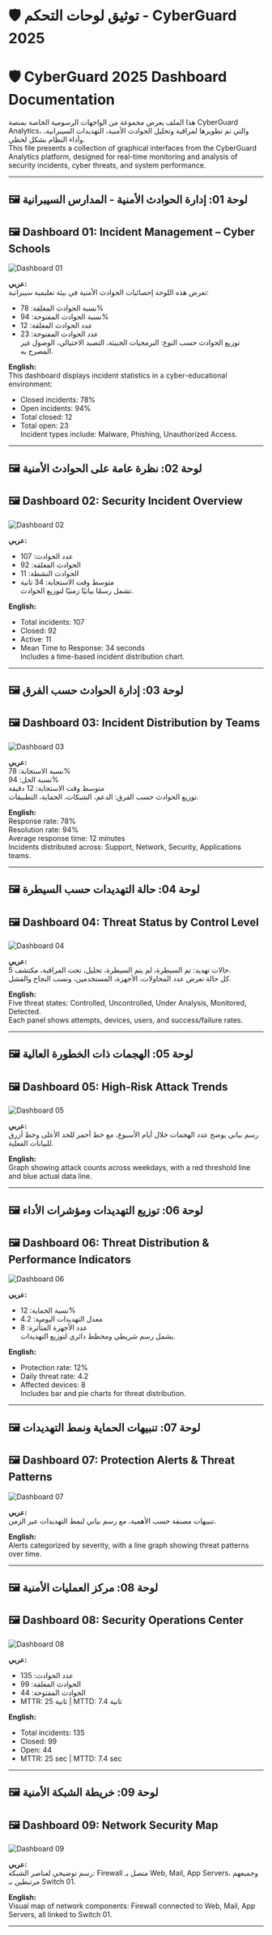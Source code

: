 # 🛡️ توثيق لوحات التحكم - CyberGuard 2025  
# 🛡️ CyberGuard 2025 Dashboard Documentation

هذا الملف يعرض مجموعة من الواجهات الرسومية الخاصة بمنصة CyberGuard Analytics، والتي تم تطويرها لمراقبة وتحليل الحوادث الأمنية، التهديدات السيبرانية، وأداء النظام بشكل لحظي.  
This file presents a collection of graphical interfaces from the CyberGuard Analytics platform, designed for real-time monitoring and analysis of security incidents, cyber threats, and system performance.

---

## 🖼️ لوحة 01: إدارة الحوادث الأمنية - المدارس السيبرانية  
## 🖼️ Dashboard 01: Incident Management – Cyber Schools

![Dashboard 01](./images/dashboard_cyberguard_2025_01.jpg.jpg)

**عربي:**  
تعرض هذه اللوحة إحصائيات الحوادث الأمنية في بيئة تعليمية سيبرانية:
- نسبة الحوادث المغلقة: 78%
- نسبة الحوادث المفتوحة: 94%
- عدد الحوادث المغلقة: 12
- عدد الحوادث المفتوحة: 23  
توزيع الحوادث حسب النوع: البرمجيات الخبيثة، التصيد الاحتيالي، الوصول غير المصرح به.

**English:**  
This dashboard displays incident statistics in a cyber-educational environment:
- Closed incidents: 78%
- Open incidents: 94%
- Total closed: 12
- Total open: 23  
Incident types include: Malware, Phishing, Unauthorized Access.

---

## 🖼️ لوحة 02: نظرة عامة على الحوادث الأمنية  
## 🖼️ Dashboard 02: Security Incident Overview

![Dashboard 02](./images/dashboard_cyberguard_2025_02.jpg.jpg)

**عربي:**  
- عدد الحوادث: 107  
- الحوادث المغلقة: 92  
- الحوادث النشطة: 11  
- متوسط وقت الاستجابة: 34 ثانية  
تشمل رسمًا بيانيًا زمنيًا لتوزيع الحوادث.

**English:**  
- Total incidents: 107  
- Closed: 92  
- Active: 11  
- Mean Time to Response: 34 seconds  
Includes a time-based incident distribution chart.

---

## 🖼️ لوحة 03: إدارة الحوادث حسب الفرق  
## 🖼️ Dashboard 03: Incident Distribution by Teams

![Dashboard 03](./images/dashboard_cyberguard_2025_03.jpg.jpg)

**عربي:**  
نسبة الاستجابة: 78%  
نسبة الحل: 94%  
متوسط وقت الاستجابة: 12 دقيقة  
توزيع الحوادث حسب الفرق: الدعم، الشبكات، الحماية، التطبيقات.

**English:**  
Response rate: 78%  
Resolution rate: 94%  
Average response time: 12 minutes  
Incidents distributed across: Support, Network, Security, Applications teams.

---

## 🖼️ لوحة 04: حالة التهديدات حسب السيطرة  
## 🖼️ Dashboard 04: Threat Status by Control Level

![Dashboard 04](./images/dashboard_cyberguard_2025_04.jpg.jpg)

**عربي:**  
5 حالات تهديد: تم السيطرة، لم يتم السيطرة، تحليل، تحت المراقبة، مكتشف.  
كل حالة تعرض عدد المحاولات، الأجهزة، المستخدمين، ونسب النجاح والفشل.

**English:**  
Five threat states: Controlled, Uncontrolled, Under Analysis, Monitored, Detected.  
Each panel shows attempts, devices, users, and success/failure rates.

---

## 🖼️ لوحة 05: الهجمات ذات الخطورة العالية  
## 🖼️ Dashboard 05: High-Risk Attack Trends

![Dashboard 05](./images/dashboard_cyberguard_2025_05.jpg.jpg)

**عربي:**  
رسم بياني يوضح عدد الهجمات خلال أيام الأسبوع، مع خط أحمر للحد الأعلى وخط أزرق للبيانات الفعلية.

**English:**  
Graph showing attack counts across weekdays, with a red threshold line and blue actual data line.

---

## 🖼️ لوحة 06: توزيع التهديدات ومؤشرات الأداء  
## 🖼️ Dashboard 06: Threat Distribution & Performance Indicators

![Dashboard 06](./images/dashboard_cyberguard_2025_06.jpg.jpg)

**عربي:**  
- نسبة الحماية: 12%  
- معدل التهديدات اليومية: 4.2  
- عدد الأجهزة المتأثرة: 8  
يشمل رسم شريطي ومخطط دائري لتوزيع التهديدات.

**English:**  
- Protection rate: 12%  
- Daily threat rate: 4.2  
- Affected devices: 8  
Includes bar and pie charts for threat distribution.

---

## 🖼️ لوحة 07: تنبيهات الحماية ونمط التهديدات  
## 🖼️ Dashboard 07: Protection Alerts & Threat Patterns

![Dashboard 07](./images/dashboard_cyberguard_2025_07.jpg.jpg)

**عربي:**  
تنبيهات مصنفة حسب الأهمية، مع رسم بياني لنمط التهديدات عبر الزمن.

**English:**  
Alerts categorized by severity, with a line graph showing threat patterns over time.

---

## 🖼️ لوحة 08: مركز العمليات الأمنية  
## 🖼️ Dashboard 08: Security Operations Center

![Dashboard 08](./images/dashboard_cyberguard_2025_08.jpg.jpg)

**عربي:**  
- عدد الحوادث: 135  
- الحوادث المغلقة: 99  
- الحوادث المفتوحة: 44  
- MTTR: 25 ثانية | MTTD: 7.4 ثانية

**English:**  
- Total incidents: 135  
- Closed: 99  
- Open: 44  
- MTTR: 25 sec | MTTD: 7.4 sec

---

## 🖼️ لوحة 09: خريطة الشبكة الأمنية  
## 🖼️ Dashboard 09: Network Security Map

![Dashboard 09](./images/dashboard_cyberguard_2025_09.jpg.jpg)

**عربي:**  
رسم توضيحي لعناصر الشبكة: Firewall متصل بـ Web, Mail, App Servers، وجميعهم مرتبطين بـ Switch 01.

**English:**  
Visual map of network components: Firewall connected to Web, Mail, App Servers, all linked to Switch 01.

---
